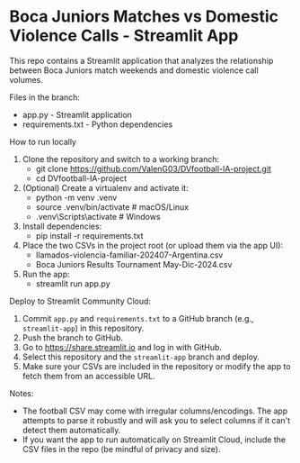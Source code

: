 # Boca Juniors Matches vs Domestic Violence Calls - Streamlit App

This repo contains a Streamlit application that analyzes the relationship between Boca Juniors match weekends and domestic violence call volumes.

Files in the branch:
- app.py - Streamlit application
- requirements.txt - Python dependencies

How to run locally
1. Clone the repository and switch to a working branch:
   - git clone https://github.com/ValenG03/DVfootball-IA-project.git
   - cd DVfootball-IA-project
2. (Optional) Create a virtualenv and activate it:
   - python -m venv .venv
   - source .venv/bin/activate  # macOS/Linux
   - .venv\Scripts\activate     # Windows
3. Install dependencies:
   - pip install -r requirements.txt
4. Place the two CSVs in the project root (or upload them via the app UI):
   - llamados-violencia-familiar-202407-Argentina.csv
   - Boca Juniors Results Tournament May-Dic-2024.csv
5. Run the app:
   - streamlit run app.py

Deploy to Streamlit Community Cloud:
1. Commit `app.py` and `requirements.txt` to a GitHub branch (e.g., `streamlit-app`) in this repository.
2. Push the branch to GitHub.
3. Go to https://share.streamlit.io and log in with GitHub.
4. Select this repository and the `streamlit-app` branch and deploy.
5. Make sure your CSVs are included in the repository or modify the app to fetch them from an accessible URL.

Notes:
- The football CSV may come with irregular columns/encodings. The app attempts to parse it robustly and will ask you to select columns if it can't detect them automatically.
- If you want the app to run automatically on Streamlit Cloud, include the CSV files in the repo (be mindful of privacy and size).
